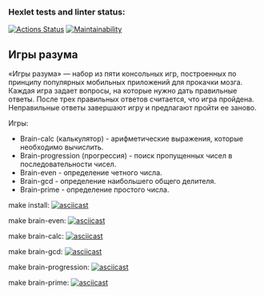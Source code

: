 ### Hexlet tests and linter status:
[![Actions Status](https://github.com/GulshatNigma/php-project-45/workflows/hexlet-check/badge.svg)](https://github.com/GulshatNigma/php-project-45/actions)
[![Maintainability](https://api.codeclimate.com/v1/badges/5c096bf0d8e0cd4bcfd4/maintainability)](https://codeclimate.com/github/GulshatNigma/php-project-45/maintainability)

## Игры разума
«Игры разума» — набор из пяти консольных игр, построенных по принципу популярных мобильных приложений для прокачки мозга. Каждая игра задает вопросы, на которые нужно дать правильные ответы. После трех правильных ответов считается, что игра пройдена. Неправильные ответы завершают игру и предлагают пройти ее заново.

Игры:
+ Brain-calc (калькулятор) - aрифметические выражения, которые необходимо вычислить.
+ Brain-progression (прогрессия) - поиск пропущенных чисел в последовательности чисел.
+ Brain-even - определение четного числа.
+ Brain-gcd - определение наибольшего общего делителя.
+ Brain-prime - определение простого числа.


make install:
[![asciicast](https://asciinema.org/a/X603fFFXW0E4PR8Zwj0FlJW6b.svg)](https://asciinema.org/a/X603fFFXW0E4PR8Zwj0FlJW6b)

make brain-even:
[![asciicast](https://asciinema.org/a/zGTIrpBOm45ajggj7zWLe9d98.svg)](https://asciinema.org/a/zGTIrpBOm45ajggj7zWLe9d98)

make brain-calc:
[![asciicast](https://asciinema.org/a/3jLX3nAg1IZChEi7CF6ZmxKed.svg)](https://asciinema.org/a/3jLX3nAg1IZChEi7CF6ZmxKed)

make brain-gcd:
[![asciicast](https://asciinema.org/a/zKVBW1aTPQVsJ3DBtfuNlAPEw.svg)](https://asciinema.org/a/zKVBW1aTPQVsJ3DBtfuNlAPEw)

make brain-progression:
[![asciicast](https://asciinema.org/a/NETBZhHHjqjLd9bm7UjbwMe68.svg)](https://asciinema.org/a/NETBZhHHjqjLd9bm7UjbwMe68)

make brain-prime:
[![asciicast](https://asciinema.org/a/un9DVQJsI1uwgOnmOirSqFeg2.svg)](https://asciinema.org/a/un9DVQJsI1uwgOnmOirSqFeg2)